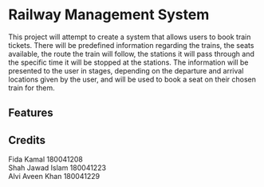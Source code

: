 # Railway Management System

This project will attempt to create a system that allows users to book train tickets. There will be predefined information regarding the trains, the seats available, the route the train will follow, the stations it will pass through and the specific time it will be stopped at the stations. The information will be presented to the user in stages, depending on the departure and arrival locations given by the user, and will be used to book a seat on their chosen train for them.

## Features

## Credits
Fida Kamal        180041208\
Shah Jawad Islam  180041223\
Alvi Aveen Khan   180041229
